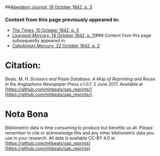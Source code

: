 ##[*Aberdeen Journal*, 19 October 1842, p. 3](https://mhbeals.github.io/sap_html/Aberdeen-Journal/Aberdeen-Journal-19-October-1842-p-3)

### Content from this page previously appeared in:
+ [*The Times*, 10 October 1842, p. 5](https://mhbeals.github.io/sap_html/The-Times/The-Times-10-October-1842-p-5)
+ [*Liverpool Mercury*, 14 October 1842, p. 11](https://mhbeals.github.io/sap_html/Liverpool-Mercury/Liverpool-Mercury-14-October-1842-p-11)### Content from this page subsequently appeared in:
+ [*Caledonian Mercury*, 22 October 1842, p. 2](https://mhbeals.github.io/sap_html/Caledonian-Mercury/Caledonian-Mercury-22-October-1842-p-2)
                    
# Citation: 

Beals. M. H. *Scissors and Paste Database: A Map of Reprinting and Reuse in the Anglophone Newspaper Press v.1.0.1.* 2 June 2017. Available at [https://github.com/mhbeals/sap_reprints/](https://github.com/mhbeals/sap_reprints/). 
                    
# Nota Bona

Bibliometric data is time consuming to produce but benefits us all. Please remember to cite or acknowledge this and any other bibliometric data you use in your research. All data is available CC-BY 4.0 at [https://github.com/mhbeals/sap_reprints](https://github.com/mhbeals/sap_reprints)